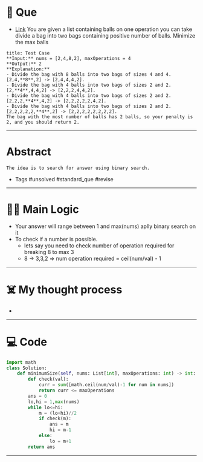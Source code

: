 # 🧩 Que
- [Link](https://leetcode.com/problems/minimum-limit-of-balls-in-a-bag/)
You are given a list containing balls on one operation you can take divide a bag into two bags containing positive number of balls. Minimize the max balls 
```ad-question
title: Test Case
**Input:** nums = [2,4,8,2], maxOperations = 4
**Output:** 2
**Explanation:**
- Divide the bag with 8 balls into two bags of sizes 4 and 4. [2,4,**8**,2] -> [2,4,4,4,2].
- Divide the bag with 4 balls into two bags of sizes 2 and 2. [2,**4**,4,4,2] -> [2,2,2,4,4,2].
- Divide the bag with 4 balls into two bags of sizes 2 and 2. [2,2,2,**4**,4,2] -> [2,2,2,2,2,4,2].
- Divide the bag with 4 balls into two bags of sizes 2 and 2. [2,2,2,2,2,**4**,2] -> [2,2,2,2,2,2,2,2].
The bag with the most number of balls has 2 balls, so your penalty is 2, and you should return 2.
```

---
# Abstract
```ad-abstract
The idea is to search for answer using binary search. 
```

- Tags #unsolved #standard_que #revise 
--- 
# 🕵️‍♂️ Main Logic
- Your answer will range between 1 and max(nums) aplly binary search on it
- To check if a number is possible.
	- lets say you need to check number of operation required for breaking 8 to max 3
	- 8 -> 3,3,2 => num operation required = ceil(num/val) - 1

---
# ☠️ My thought process
- 
---

# 💻 Code
```python
import math
class Solution:
    def minimumSize(self, nums: List[int], maxOperations: int) -> int:
        def check(val):
            curr = sum([math.ceil(num/val)-1 for num in nums])
            return curr <= maxOperations
        ans = 0
        lo,hi = 1,max(nums)
        while lo<=hi:
            m = (lo+hi)//2
            if check(m):
                ans = m
                hi = m-1
            else:
                lo = m+1
        return ans
```
---
